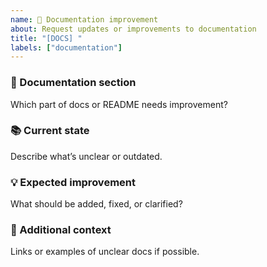 ```yaml
---
name: 📖 Documentation improvement
about: Request updates or improvements to documentation
title: "[DOCS] "
labels: ["documentation"]
---
```


### 📝 Documentation section
Which part of docs or README needs improvement?

### 📚 Current state
Describe what’s unclear or outdated.

### 💡 Expected improvement
What should be added, fixed, or clarified?

### 🧩 Additional context
Links or examples of unclear docs if possible.

